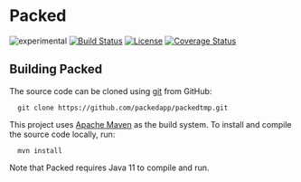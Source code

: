 Packed
======
![experimental](https://img.shields.io/badge/stability-work_in_progress-lightgrey.svg)
[![Build Status](https://api.travis-ci.org/packedapp/packedtmp.svg?branch=master)](https://travis-ci.org/packedapp/packedtmp) [![License](http://img.shields.io/:license-apache-blue.svg)](https://www.apache.org/licenses/LICENSE-2.0.html) [![Coverage Status](https://coveralls.io/repos/github/packedapp/packedtmp/badge.svg?branch=master)](https://coveralls.io/github/packedapp/packedtmp?branch=master)

Building Packed
---------------

The source code can be cloned using [git](http://git-scm.com/) from GitHub:

```
  git clone https://github.com/packedapp/packedtmp.git
```

This project uses [Apache Maven](https://maven.apache.org/) as the build system.
To install and compile the source code locally, run:

```
  mvn install
```

Note that Packed requires Java 11 to compile and run.
